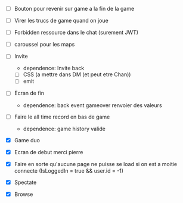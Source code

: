 - [ ] Bouton pour revenir sur game a la fin de la game
- [ ] Virer les trucs de game quand on joue
- [ ] Forbidden ressource dans le chat (surement JWT)
- [ ] caroussel pour les maps

- [ ] Invite
  - dependence: Invite back
  - [ ] CSS (a mettre dans DM (et peut etre Chan))
  - [ ] emit
- [ ] Ecran de fin
  - dependence: back event gameover renvoier des valeurs
- [ ] Faire le all time record en bas de game
  - dependence: game history valide

- [x] Game duo
- [x] Ecran de debut merci pierre
- [x] Faire en sorte qu'aucune page ne puisse se load si on est
		a moitie connecte (IsLoggedIn = true && user.id = -1)
- [x] Spectate
- [x] Browse